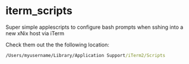 # iterm_scripts

Super simple applescripts to configure bash prompts when sshing into a new xNix host via iTerm

Check them out the the following location:

```cmd
/Users/myusername/Library/Application Support/iTerm2/Scripts
```
